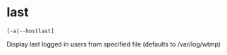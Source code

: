 # last

```
[-a|--hostlast]
```

Display last logged in users from specified file (defaults to /var/log/wtmp)
